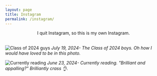 ```yaml
---
layout: page
title: Instagram
permalink: /instagram/
---
```

<center>I quit Instagram, so this is my own Instagram.</center><br>

![Class of 2024 guys]({{site.baseurl}}/images/instagram-02.jpg)
*July 19, 2024- The Class of 2024 boys. Oh how I would have loved to be in this photo.*

![Currently reading]({{site.baseurl}}/images/instagram-01.jpg)
*June 23, 2024- Currently reading. "Brilliant and appalling?" Brilliantly crass 👌.*